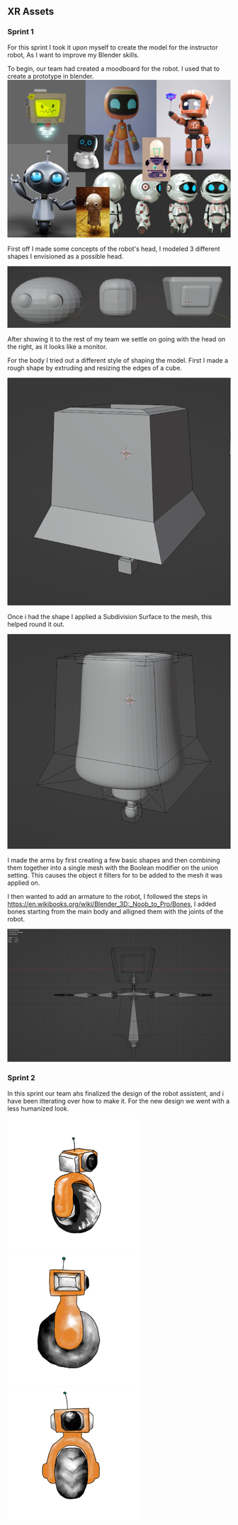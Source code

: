   
  
##  XR Assets
  
  
###  Sprint 1
  
  
For this sprint I took it upon myself to create the model for the instructor robot, As I want to improve my Blender skills. 
  
To begin, our team had created a moodboard for the robot. I used that to create a prototype in blender.
![](../XR%20assets/DocAssets/RobotMoodboard.jpeg?0.9146269307539712 )  
  
First off I made some concepts of the robot's head, I modeled  3 different shapes I envisioned as a possible head.
  
![](../XR%20assets/DocAssets/robohoofden.png?0.1673230944664108 )  
  
After showing it to the rest of my team we settle on going with the head on the right, as it looks like a monitor.
  
For the body I tried out a different style of shaping the model. First I made a rough shape by extruding and resizing the edges of a cube.
  
![](../XR%20assets/DocAssets/robo%20lichaam%20base.PNG?0.7388759245364629 )  
  
Once i had the shape I applied a Subdivision Surface to the mesh, this helped round it out.
  
![](../XR%20assets/DocAssets/robo%20lichaam%20vervorming.PNG?0.020001241438547757 )  
  
I made the arms by first creating a few basic shapes and then combining them together into a single mesh with the Boolean modifier on the union setting. This causes the object it filters for to be added to the mesh it was applied on.
  
I then wanted to add an armature to the robot, I followed the steps in https://en.wikibooks.org/wiki/Blender_3D:_Noob_to_Pro/Bones, I added bones starting from the main body and alligned them with the joints of the robot.
  
![](../XR%20assets/DocAssets/Robot%20Bones.PNG?0.3838250462325905 )  
  
###  Sprint 2
  
  
In this sprint our team ahs finalized the design of the robot assistent, and i have been itterating over how to make it. For the new design we went with a less humanized look.
  
<img src="../XR%20assets/DocAssets/Sprint2/RobotAssistentSketch.png?0.9956189516096665"  width="300" >
<img src="../XR%20assets/DocAssets/Sprint2/RobotAssistentSketchSide.png?0.5597366028962045"  width="300" >
<img src="../XR%20assets/DocAssets/Sprint2/RobotAssistentSketchFront.jpg?0.18806488307382851"  width="300" >
  
  